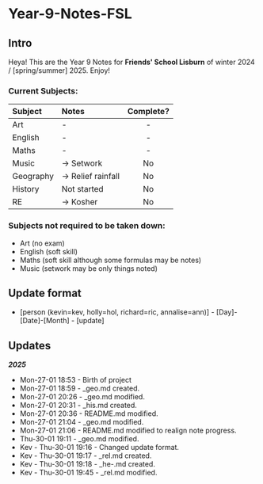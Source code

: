 # Year-9-Notes-FSL

## Intro

Heya! This are the Year 9 Notes for **Friends' School Lisburn** of winter 2024 / [spring/summer] 2025. Enjoy!

### Current Subjects:
|Subject|Notes|Complete?|
|:------|:----|:-------:|
|Art|-|-|
|English|-|-|
|Maths|-|-|
|Music|-> Setwork| No |
|Geography|-> Relief rainfall| No |
|History|Not started| No |
|RE|-> Kosher| No|

### Subjects not required to be taken down:
- Art (no exam)
- English (soft skill)
- Maths (soft skill although some formulas may be notes)
- Music (setwork may be only things noted)

## Update format
- [person (kevin=kev, holly=hol, richard=ric, annalise=ann)] - [Day]-[Date]-[Month] - [update]

## Updates
***2025***

- Mon-27-01 18:53 - Birth of project
- Mon-27-01 18:59 - _geo.md created.
- Mon-27-01 20:26 - _geo.md modified.
- Mon-27-01 20:31 - _his.md created.
- Mon-27-01 20:36 - README.md modified.
- Mon-27-01 21:04 - _geo.md modified.
- Mon-27-01 21:06 - README.md modified to realign note progress.
- Thu-30-01 19:11 - _geo.md modified.
- Kev - Thu-30-01 19:16 - Changed update format.
- Kev - Thu-30-01 19:17 - _rel.md created.
- Kev - Thu-30-01 19:18 - _he-.md created.
- Kev - Thu-30-01 19:45 - _rel.md modified.
